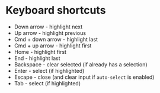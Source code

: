 # Keyboard shortcuts
- Down arrow - highlight next
- Up arrow - highlight previous
- Cmd + down arrow - highlight last
- Cmd + up arrow - highlight first
- Home - highlight first
- End - highlight last
- Backspace - clear selected (if already has a selection)
- Enter - select (if highlighted)
- Escape - close (and clear input if `auto-select` is enabled)
- Tab - select (if highlighted)